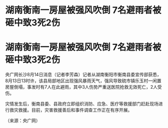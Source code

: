 # 湖南衡南一房屋被强风吹倒 7名避雨者被砸中致3死2伤

# 湖南衡南一房屋被强风吹倒 7名避雨者被砸中致3死2伤

央广网长沙8月14日消息（记者李芳森）记者从湖南衡阳市衡南县委宣传部获悉，8月13日13时许，该县局部地区出现强风暴雨天气，强风导致硫市镇乐玉村一闲置房屋倒塌，事发时有7人在此避雨，其中3人伤势严重送医院抢救无效死亡，2人受伤。

灾情发生后，衡南县委、县政府立即组织消防、应急、医疗等救援部门赶赴现场进行救灾救援。目前，灾害救援善后和事件调查工作正在有序开展。

（来源：央广网）

